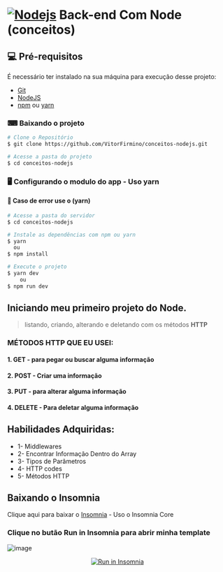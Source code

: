 # [![Nodejs](https://img.shields.io/badge/-Nodejs-black?style=for-the-badge&logo=Node.js&link=https://github.com/VitorFirmino/)](https://github.com/VitorFirmino/) Back-end Com Node (conceitos)

## 💻 Pré-requisitos

É necessário ter instalado na sua máquina para execução desse projeto:
- [Git](https://git-scm.com)
- [NodeJS](https://nodejs.org/)
- [npm](https://www.npmjs.com) ou [yarn](https://classic.yarnpkg.com/en/docs/install/#windows-stable)

### ⌨ Baixando o projeto

```bash
# Clone o Repositório
$ git clone https://github.com/VitorFirmino/conceitos-nodejs.git

# Acesse a pasta do projeto
$ cd conceitos-nodejs
```

### 🖥️ Configurando o modulo do app - Uso yarn
#### :rotating_light: Caso de error use o (yarn)

```bash
# Acesse a pasta do servidor
$ cd conceitos-nodejs

# Instale as dependências com npm ou yarn
$ yarn
  ou
$ npm install

# Execute o projeto
$ yarn dev    
    ou
$ npm run dev
```

## Iniciando meu primeiro projeto do <strong>Node.</strong> 
> <p> listando, criando, alterando e deletando com os métodos <strong> HTTP </strong> </p>
 
### MÉTODOS HTTP QUE EU USEI:

#### 1. GET - para pegar ou buscar alguma informação

#### 2. POST -  Criar uma informação

#### 3. PUT - para alterar alguma informação

#### 4. DELETE - Para deletar alguma informação



## Habilidades Adquiridas:

- 1- Middlewares
- 2- Encontrar Informação Dentro do Array
- 3- Tipos de Parâmetros
- 4- HTTP codes
- 5- Métodos HTTP


## Baixando o Insomnia

Clique aqui para baixar o [Insomnia](https://insomnia.rest/download/) - Uso o Insomnia Core

### Clique no butão Run in Insomnia para abrir minha template

![image](https://user-images.githubusercontent.com/69886760/107315314-30f4ce80-6a75-11eb-9f83-d8bec3311264.png)

<p id='insomniaButton' align='center'>
    <a href="https://insomnia.rest/run/?label=insomnia-node-conceitos&uri=https%3A%2F%2Fgist.githubusercontent.com%2FVitorFirmino%2Fffc429052b7c7d6a101234738959f01e%2Fraw%2F28af1e63e325dcbc6f2d14639b944cbb665d216d%2Finsomnia-node.yaml" target="_blank"><img src="https://insomnia.rest/images/run.svg" alt="Run in Insomnia"></a>
</p>
